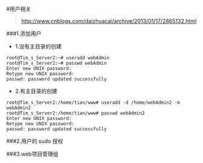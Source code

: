 #用户相关
>http://www.cnblogs.com/daizhuacai/archive/2013/01/17/2865132.html


###1.添加用户

* 1.没有主目录的创建
```
root@Tim_s_Server2:~# useradd webAdmin
root@Tim_s_Server2:~# passwd webAdmin
Enter new UNIX password: 
Retype new UNIX password: 
passwd: password updated successfully
```

* 2.有主目录的创建
```
root@Tim_s_Server2:/home/tian/www# useradd -d /home/webAdmin2 -m webAdmin2
root@Tim_s_Server2:/home/tian/www# passwd webAdmin2
Enter new UNIX password: 
Retype new UNIX password: 
passwd: password updated successfully
```


###2.用户的 sudo 授权



###3.web项目管理组
